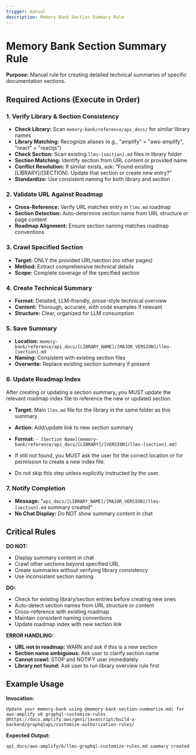 ```yaml
---
trigger: manual
description: Memory Bank Section Summary Rule
---
```

# Memory Bank Section Summary Rule

**Purpose:** Manual rule for creating detailed technical summaries of specific documentation sections.

## Required Actions (Execute in Order)

### 1. Verify Library & Section Consistency
- **Check Library:** Scan `memory-bank/reference/api_docs/` for similar library names
- **Library Matching:** Recognize aliases (e.g., "amplify" = "aws-amplify", "react" = "reactjs")
- **Check Section:** Scan existing `llms-[section].md` files in library folder
- **Section Matching:** Identify section from URL content or provided name
- **Conflict Resolution:** If similar exists, ask: "Found existing [LIBRARY]/[SECTION]. Update that section or create new entry?"
- **Standardize:** Use consistent naming for both library and section

### 2. Validate URL Against Roadmap
- **Cross-Reference:** Verify URL matches entry in `llms.md` roadmap
- **Section Detection:** Auto-determine section name from URL structure or page content
- **Roadmap Alignment:** Ensure section naming matches roadmap conventions

### 3. Crawl Specified Section
- **Target:** ONLY the provided URL/section (no other pages)
- **Method:** Extract comprehensive technical details
- **Scope:** Complete coverage of the specified section

### 4. Create Technical Summary
- **Format:** Detailed, LLM-friendly, prose-style technical overview
- **Content:** Thorough, accurate, with code examples if relevant
- **Structure:** Clear, organized for LLM consumption

### 5. Save Summary
- **Location:** `memory-bank/reference/api_docs/[LIBRARY_NAME]/[MAJOR_VERSION]/llms-[section].md`
- **Naming:** Consistent with existing section files
- **Overwrite:** Replace existing section summary if present

### 6. Update Roadmap Index

After creating or updating a section summary, you MUST update the relevant roadmap index file to reference the new or updated section.

- **Target:** Main `llms.md` file for the library in the same folder as this summary
- **Action:** Add/update link to new section summary
- **Format:** `- [Section Name](memory-bank/reference/api_docs/[LIBRARY]/[VERSION]/llms-[section].md)`

- If still not found, you MUST ask the user for the correct location or for permission to create a new index file.
- Do not skip this step unless explicitly instructed by the user.

### 7. Notify Completion
- **Message:** "`api_docs/[LIBRARY_NAME]/[MAJOR_VERSION]/llms-[section].md` summary created"
- **No Chat Display:** Do NOT show summary content in chat

## Critical Rules

**DO NOT:**
- Display summary content in chat
- Crawl other sections beyond specified URL
- Create summaries without verifying library consistency
- Use inconsistent section naming

**DO:**
- Check for existing library/section entries before creating new ones
- Auto-detect section names from URL structure or content
- Cross-reference with existing roadmap
- Maintain consistent naming conventions
- Update roadmap index with new section link

**ERROR HANDLING:**
- **URL not in roadmap:** WARN and ask if this is a new section
- **Section name ambiguous:** Ask user to clarify section name
- **Cannot crawl:** STOP and NOTIFY user immediately
- **Library not found:** Ask user to run library overview rule first

## Example Usage

**Invocation:**
```text
Update your memory-bank using @memory-bank-section-summarize.mdc for aws-amplify v6 graphql-customize-rules @https://docs.amplify.aws/gen1/javascript/build-a-backend/graphqlapi/customize-authorization-rules/
```

**Expected Output:**
```text
api_docs/aws-amplify/6/llms-graphql-customize-rules.md summary created
```
